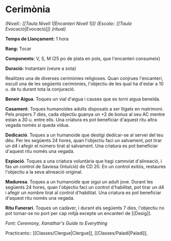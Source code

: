 # Cerimònia

*(Nivell:: [[Taula Nivell 1|Encanteri Nivell 1]]) (Escola:: [[Taula Evocació|Evocació]]) (ritual)*

**Temps de Llançament:** 1 hora

**Rang:** Tocar

**Components:** V, S, M (25 po de plata en pols, que l'encanteri consumeix)

**Duració:** Instantani (veure a sota)

Realitzes una de diverses cerimònies religioses. Quan conjrues l'encanteri, escull una de les següents cerimònies, l'objectiu de les qual ha d'estar a 10 u. de tu durant tota la conjuració.

**Beneir Aigua**. Toques un vial d'aigua i causes que es torni aigua beneïda.

**Casament**. Toques humanoides adults disposats a ser lligats en matrimoni. Pels propers 7 dies, cada objectiu guanya un +2 de bonus al seu AC mentre estan a 30 u. entre ells. Una criatura es pot beneficiar d'aquest ritu altra vegada només si queda vídua.

**Dedicació**. Toques a un humanoide que desitgi dedicar-se al servei del teu déu. Per les següents 24 hores, quan l'objectiu faci un salvament, pot tirar un d4 i afegir el número tirat al salvament. Una criatura es pot beneficiar d'aquest ritu només una vegada.

**Expiació**. Toques a una criatura voluntària que hagi camnviat d'alineació, i fas un control de Saviesa (Intuïció) de CD 20. En un control exitós, restaures l'objectiu a la seva alineació original. 

**Maduresa**. Toques a un humanoide que sigui un adult jove. Durant les següents 24 hores, quan l'objectiu faci un control d'habilitat, pot tirar un d4 i afegir un nombre tirat al control d'habilitat. Una criatura es pot beneficiar d'aquest ritu només una vegada.

**Ritu Funerari**. Toques un cadàver, i durant els següents 7 dies, l'objectiu no pot tornar-se no port per cap mitjà excepte un encanteri de [[Desig]].


*Font: Ceremony, Xanathar's Guide to Everything*



Practicants:: [[Classes/Clergue|Clergue]], [[Classes/Paladí|Paladí]],